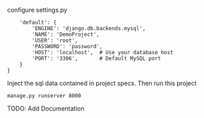 configure settings.py
```DATABASES = {
    'default': {
        'ENGINE': 'django.db.backends.mysql',
        'NAME': 'DemoProject',
        'USER': 'root',
        'PASSWORD': 'password',
        'HOST': 'localhost',  # Use your database host
        'PORT': '3306',       # Default MySQL port
    }
}
```
Inject the sql data contained in project specs.
Then run this project

```manage.py runserver 8000```

TODO:
Add Documentation
